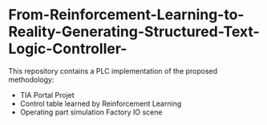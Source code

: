 # From-Reinforcement-Learning-to-Reality-Generating-Structured-Text-Logic-Controller-
This repository contains a PLC implementation of the proposed methodology:
  - TIA Portal Projet
  - Control table learned by Reinforcement Learning
  - Operating part simulation Factory IO scene 
